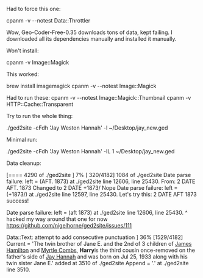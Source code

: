 
Had to force this one:

cpanm -v --notest Data::Throttler

Wow, Geo-Coder-Free-0.35 downloads tons of data, kept failing. I downloaded all its 
dependencies manually and installed it manually.

Won't install:

  cpanm -v Image::Magick

This worked:

  brew install imagemagick
  cpanm -v --notest Image::Magick

Had to run these:
  cpanm -v --notest Image::Magick::Thumbnail
  cpanm -v HTTP::Cache::Transparent

Try to run the whole thing:

  ./ged2site -cFdh 'Jay Weston Hannah' -l ~/Desktop/jay_new.ged

Minimal run:

  ./ged2site -cFdh 'Jay Weston Hannah' -lL 1 ~/Desktop/jay_new.ged

Data cleanup:

[====   4290 of ./ged2site                                   ]   7% [ 320/4182]
	1084 of ./ged2site
Date parse failure: left = (AFT. 1873) at ./ged2site line 12606, <GEN0> line 25430.
From:
  2 DATE AFT. 1873
Changed to
  2 DATE +1873/
Nope
  Date parse failure: left = (+1873/) at ./ged2site line 12597, <GEN0> line 25430.
Let's try this:
  2 DATE AFT 1873
  success!

Date parse failure: left = (aft 1873) at ./ged2site line 12606, <GEN0> line 25430.
^ hacked my way around that one for now
  https://github.com/nigelhorne/ged2site/issues/111

Data::Text: attempt to add consecutive punctuation           ]  36% [1529/4182]
	Current = 'The twin brother of Jane E. and the 2nd of 3 children of <a href="?page=people&entry=I2599">James Hamilton</a> and <a href="?page=people&entry=I2600">Myrtle Combs</a>, <b>Harry</b>is  the third cousin once-removed on the father's side of <a href="?page=people&home=1">Jay Hannah</a> and was born on Jul 25, 1933 along with his twin sister Jane E.' added at 3510 of ./ged2site
	Append = '.' at ./ged2site line 3510.
  
